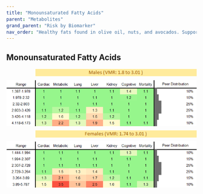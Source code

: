```yaml
---
title: "Monounsaturated Fatty Acids"
parent: "Metabolites"
grand_parent: "Risk by Biomarker"
nav_order: "Healthy fats found in olive oil, nuts, and avocados. Support heart health by improving cholesterol and reducing inflammation."
---
```



## Monounsaturated Fatty Acids




<div style="display: flex; flex-direction: column; gap: 10px;">

  <img src="/assets/images/vmrbiomarker_monounsaturated_fatty_acids__male.png" alt="Monounsaturated Fatty Acids VMR Male" style="margin-left: 15%">
  <img src="/assets/images/rr_monounsaturated_fatty_acids__male.png" alt="Monounsaturated Fatty Acids RR Male">

  <img src="/assets/images/vmrbiomarker_monounsaturated_fatty_acids__female.png" alt="Monounsaturated Fatty Acids VMR Female" style="margin-left: 15%; ">
  <img src="/assets/images/rr_monounsaturated_fatty_acids__female.png" alt="Monounsaturated Fatty Acids RR Female">

</div>



